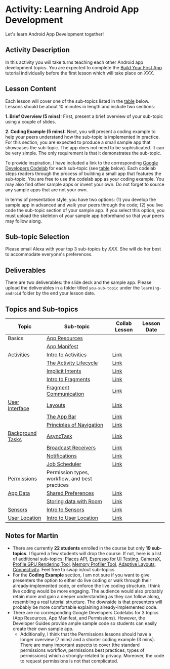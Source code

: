 # Activity: Learning Android App Development 
Let's learn Android App Development together! 

## Activity Description
In this activity you will take turns teaching each other Android app development topics. You are expected to complete the [Build Your First App](https://developer.android.com/training/basics/firstapp) tutorial individually before the first lesson which will take place on *XXX*.

## Lesson Content 
Each lesson will cover one of the sub-topics listed in the [table](#topics-and\-sub-topics) below. Lessons should be about 10 minutes in length and include two sections:

**1. Brief Overview (5 mins):** First, present a brief overview of your sub-topic using a couple of slides. 

**2. Coding Example (5 mins):** Next, you will present a coding example to help your peers understand how the sub-topic is implemented in practice. For this section, you are expected to produce a small sample app that showcases the sub-topic. The app does not need to be sophisticated. It can be very simple. The only requirement is that it demonstrates the sub-topic. 

To provide inspiration, I have included a link to the corresponding [Google Developers Codelab](https://codelabs.developers.google.com/?cat=android) for each sub-topic (see [table](#topics-and-sub\-topics) below). Each codelab steps readers through the process of building a small app that features the sub-topic. You are free to use the codelab app as your coding example. You may also find other sample apps or invent your own. Do not forget to source any sample apps that are not your own.  

In terms of presentation style, you have two options: (1) you develop the sample app in advanced and walk your peers through the code; (2) you live code the sub-topic section of your sample app. If you select this option, you must upload the skeleton of your sample app beforehand so that your peers may follow along. 

## Sub-topic Selection
Please email Alexa with your top 3 sub-topics by *XXX*. She will do her best to accommodate everyone's preferences. 
 
 ## Deliverables
 There are two deliverables: the slide deck and the sample app. Please upload the deliverables in a folder titled `you-sub-topic` under the `learning-android` folder by the end your lesson date. 



## Topics and Sub-topics
|Topic                    |Sub-topic      |Collab Lesson   |Lesson Date |
| ----------------------- |---------------| ------|-----|
| Basics | [App Resources](https://developer.android.com/guide/topics/resources/providing-resources?hl=en) |  | | 
| | [App Manifest](https://developer.android.com/guide/topics/manifest/manifest-intro?hl=en) | | 
|[Activities](https://developer.android.com/guide/components/activities/intro-activities?hl=en)| [Intro to Activities](https://developer.android.com/guide/components/activities/intro-activities?hl=en) | [Link](https://developer.android.com/codelabs/android-training-create-an-activity?index=..%2F..%2Fandroid-training#0) | |
|| [The Activity Lifecycle](https://developer.android.com/guide/components/activities/activity-lifecycle?hl=en)| [Link](https://developer.android.com/codelabs/android-training-activity-lifecycle-and-state?index=..%2F..%2Fandroid-training#0)| |
|| [Implicit Intents](https://developer.android.com/codelabs/android-training-activity-with-implicit-intent?index=..%2F..%2Fandroid-training#0) | [Link](https://developer.android.com/codelabs/android-training-activity-with-implicit-intent?index=..%2F..%2Fandroid-training#5)      |  |
| | [Intro to Fragments](https://developer.android.com/guide/fragments?hl=en) | [Link](https://developer.android.com/codelabs/advanced-android-training-fragments?index=..%2F..advanced-android-training#0) | | 
| | [Fragment Communication](https://developer.android.com/guide/fragments/communicate?hl=en) | [Link](https://developer.android.com/codelabs/advanced-android-training-fragment-communication?index=..%2F..advanced-android-training#0) | | 
|[User Interface](https://developer.android.com/guide/topics/ui?hl=en) | [Layouts](https://developer.android.com/guide/topics/ui/declaring-layout?hl=en) | [Link](https://developer.android.com/codelabs/android-training-clickable-images?index=..%2F..%2Fandroid-training#0) | |
| | [The App Bar](https://developer.android.com/training/appbar?hl=en) | [Link](https://developer.android.com/codelabs/android-training-menus-and-pickers?index=..%2F..%2Fandroid-training#0)| | 
| | [Principles of Navigation](https://developer.android.com/guide/navigation/navigation-principles?hl=en) | [Link](https://developer.android.com/codelabs/android-training-provide-user-navigation?index=..%2F..%2Fandroid-training#0) || 
| [Background Tasks](https://developer.android.com/guide/background?hl=en) | [AsyncTask](https://developer.android.com/reference/android/os/AsyncTask) | [Link](https://developer.android.com/codelabs/android-training-create-asynctask?index=..%2F..%2Fandroid-training#4) | |
| | [Broadcast Receivers](https://developer.android.com/guide/components/broadcasts?hl=en) | [Link](https://developer.android.com/codelabs/android-training-broadcast-receivers?index=..%2F..%2Fandroid-training#0) | | 
| | [Notifications](https://developer.android.com/guide/topics/ui/notifiers/notifications?hl=en) | [Link](https://developer.android.com/codelabs/android-training-notifications?index=..%2F..%2Fandroid-training#0) | |  
| | [Job Scheduler](https://developer.android.com/reference/android/app/job/JobScheduler)| [Link](https://developer.android.com/codelabs/android-training-job-scheduler?index=..%2F..%2Fandroid-training#1)| 
| [Permissions](https://developer.android.com/guide/topics/permissions/overview?hl=en) | Permission types, workflow, and best practices | | 
|[App Data](https://developer.android.com/guide/topics/data?hl=en)| [Shared Preferences](https://developer.android.com/training/data-storage/shared-preferences) | [Link](https://developer.android.com/codelabs/android-training-shared-preferences?index=..%2F..%2Fandroid-training#1) | | 
| | [Storing data with Room](https://developer.android.com/training/data-storage/room) | [Link](https://developer.android.com/codelabs/android-training-livedata-viewmodel?index=..%2F..%2Fandroid-training#0) | | 
| [Sensors](https://developer.android.com/guide/topics/sensors/sensors_overview) |[Intro to Sensors](https://developer.android.com/guide/topics/sensors/sensors_overview) | [Link](https://developer.android.com/codelabs/advanced-android-training-sensor-data?index=..%2F..advanced-android-training#0) | | 
| [User Location](https://developer.android.com/training/location) | [Intro to User Location](https://developer.android.com/training/location) | [Link](https://developer.android.com/codelabs/advanced-android-training-device-location?index=..%2F..advanced-android-training#0)


## Notes for Martin
* There are currently **22 students** enrolled in the course but only **19 sub-topics**. I figured a few students will drop the course. If not, here is a list of additional sub-topics: [Places API](https://developer.android.com/codelabs/advanced-android-training-places-api?index=..%2F..advanced-android-training#3), [Espresso for UI Testing](https://developer.android.com/codelabs/android-training-espresso-for-ui-testing?index=..%2F..%2Fandroid-training#0), [CameraX](https://codelabs.developers.google.com/codelabs/camerax-getting-started?hl=en&continue=https%3A%2F%2Fcodelabs.developers.google.com%2F%3Fcat%3Dandroid#0), [Profile GPU Rendering Tool](https://developer.android.com/codelabs/advanced-android-training-profile-gpu?index=..%2F..advanced-android-training#0), [Memory Profiler Tool](https://developer.android.com/codelabs/advanced-android-training-memory-profiler?index=..%2F..advanced-android-training#0), [Adaptive Layouts](https://developer.android.com/codelabs/android-training-adaptive-layouts?index=..%2F..%2Fandroid-training#0), [Connectivity](https://developer.android.com/guide/topics/connectivity). Feel free to swap in/out sub-topics.
* For the **Coding Example** section, I am not sure if you want to give presenters the option to either do live coding or walk through their already-implemented code, or enforce the live coding structure. I think live coding would be more engaging. The audience would also probably retain more and gain a deeper understanding as they can follow along, resembling a real tutorial structure. The downside is that presenters will probably be more comfortable explaining already-implemented code.
* There are no corresponding Google Developers Codelabs for 3 topics (App Resources, App Manifest, and Permissions). However, the Developer Guides provide ample sample code so students can easily create their own sample app.
	* Additionally, I think that the Permissions lessons should have a longer overview (7 mins) and a shorter coding example (3 mins). There are many important aspects to cover (the standard permissions workflow, permissions best practices, types of permissions) which a strongly-related to privacy. Moreover, the code to request permissions is not that complicated.  



